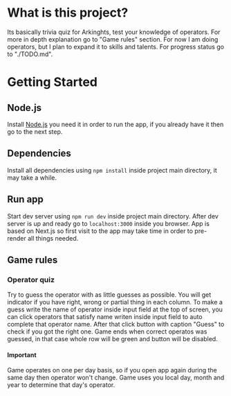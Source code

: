 # What is this project?
Its basically trivia quiz for Arkinghts, test your knowledge of operators. For more in depth explanation go to "Game rules" section. For now I am doing operators, but I plan to expand it to skills and talents.
For progress status go to "./TODO.md".

# Getting Started
## Node.js
Install [Node.js](https://nodejs.org/en/download) you need it in order to run the app, if you already have it then go to the next step.

## Dependencies
Install all dependencies using ```npm install``` inside project main directory, it may take a while.

## Run app
Start dev server using ```npm run dev``` inside project main directory. After dev server is up and ready go to ```localhost:3000``` inside you browser. App is based on Next.js so first visit to the app may take time in order to pre-render all things needed.

## Game rules 
### Operator quiz
Try to guess the operator with as little guesses as possible. You will get indicator if you have right, wrong or partial thing in each column.
To make a guess write the name of operator inside input field at the top of screen, you can click operators that satisfy name writen inside input field to auto complete that operator name. After that click button with caption "Guess" to check if you got the right one.
Game ends when correct operatos was guessed, in that case whole row will be green and button will be disabled.

#### Important
Game operates on one per day basis, so if you open app again during the same day then operator won't change. Game uses you local day, month and year to determine that day's operator.